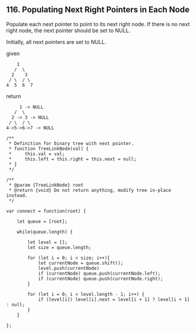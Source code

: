 ## 116. Populating Next Right Pointers in Each Node
Populate each next pointer to point to its next right node. If there is no next right node, the next pointer should be set to NULL.

Initially, all next pointers are set to NULL.

given

```
    1
   /  \
  2    3
 / \  / \
4  5  6  7

```

return

```
     1 -> NULL
   /  \
  2 -> 3 -> NULL
 / \  / \
4->5->6->7 -> NULL
```
```
/**
 * Definition for binary tree with next pointer.
 * function TreeLinkNode(val) {
 *     this.val = val;
 *     this.left = this.right = this.next = null;
 * }
 */

/**
 * @param {TreeLinkNode} root
 * @return {void} Do not return anything, modify tree in-place instead.
 */

var connect = function(root) {

    let queue = [root];

    while(queue.length) {

        let level = [];
        let size = queue.length;

        for (let i = 0; i < size; i++){
            let currentNode = queue.shift();
            level.push(currentNode)
            if (currentNode) queue.push(currentNode.left);
            if (currentNode) queue.push(currentNode.right);
        }

        for (let i = 0; i < level.length - 1; i++) {
            if (level[i]) level[i].next = level[i + 1] ? level[i + 1] : null;
        }
    }

};
```
